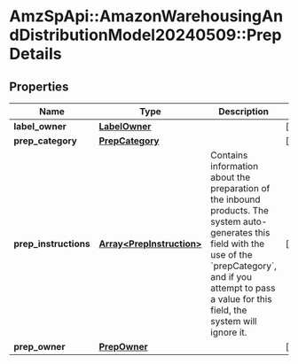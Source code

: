 # AmzSpApi::AmazonWarehousingAndDistributionModel20240509::PrepDetails

## Properties
Name | Type | Description | Notes
------------ | ------------- | ------------- | -------------
**label_owner** | [**LabelOwner**](LabelOwner.md) |  | [optional] 
**prep_category** | [**PrepCategory**](PrepCategory.md) |  | [optional] 
**prep_instructions** | [**Array&lt;PrepInstruction&gt;**](PrepInstruction.md) | Contains information about the preparation of the inbound products. The system auto-generates this field with the use of the &#x60;prepCategory&#x60;, and if you attempt to pass a value for this field, the system will ignore it. | [optional] 
**prep_owner** | [**PrepOwner**](PrepOwner.md) |  | [optional] 

